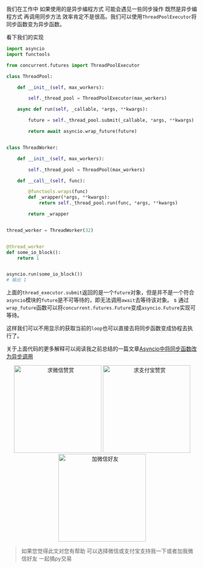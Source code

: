 我们在工作中 如果使用的是异步编程方式 可能会遇见一些同步操作 既然是异步编程方式 再调用同步方法 效率肯定不是很高。我们可以使用`ThreadPoolExecutor`将同步函数变为异步函数。

看下我们的实现
```python
import asyncio
import functools

from concurrent.futures import ThreadPoolExecutor

class ThreadPool:

    def __init__(self, max_workers):

        self._thread_pool = ThreadPoolExecutor(max_workers)

    async def run(self, _callable, *args, **kwargs):

        future = self._thread_pool.submit(_callable, *args, **kwargs)

        return await asyncio.wrap_future(future)


class ThreadWorker:

    def __init__(self, max_workers):

        self._thread_pool = ThreadPool(max_workers)

    def __call__(self, func):

        @functools.wraps(func)
        def _wrapper(*args, **kwargs):
            return self._thread_pool.run(func, *args, **kwargs)

        return _wrapper


thread_worker = ThreadWorker(32)


@thread_worker
def some_io_block():
    return 1


asyncio.run(some_io_block()) 
# 输出 1
```


上面的`thread_executor.submit`返回的是一个`future`对象，但是并不是一个符合`asyncio`模块的`future`是不可等待的，即无法调用`await`去等待该对象。
s
通过`wrap_future`函数可以将`concurrent.futures.Future`变成`asyncio.Future`实现可等待。

这样我们可以不用显示的获取当前的`loop`也可以直接去将同步函数变成协程去执行了。

关于上面代码的更多解释可以阅读我之前总结的一篇文章[Asyncio中将同步函数改为异步调用](https://zhaobugs.com/2019/06/21/Asyncio%E4%B8%AD%E5%B0%86%E5%90%8C%E6%AD%A5%E5%87%BD%E6%95%B0%E6%94%B9%E4%B8%BA%E5%BC%82%E6%AD%A5%E8%B0%83%E7%94%A8/)


<div  style="text-align: center;">    
<img src="https://s1.ax1x.com/2020/06/25/NwjAbj.jpg" alt="求微信赞赏" border="0"  width="230" height="230" />
<img src="https://s1.ax1x.com/2020/06/25/NwjvyF.jpg" alt="求支付宝赞赏" border="0"  width="230" height="230"/>
<img src="https://s1.ax1x.com/2020/06/25/Nwv8l8.jpg" alt="加微信好友" border="0" width="230" height="230"/>
</div>

> 如果您觉得此文对您有帮助 可以选择微信或支付宝支持我一下或者加我微信好友 一起搞py交易

